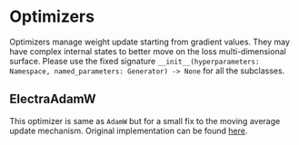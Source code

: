 # Optimizers

Optimizers manage weight update starting from gradient values. They may have complex internal states to better move on the loss multi-dimensional surface. Please use the fixed signature `__init__(hyperparameters: Namespace, named_parameters: Generator) -> None` for all the subclasses. 


## ElectraAdamW

This optimizer is same as `AdamW` but for a small fix to the moving average update mechanism. Original implementation can be found [here](https://github.com/google-research/electra/blob/f93f3f81cdc13435dd3e85766852d00ff3e00ab5/model/optimization.py#L70).
